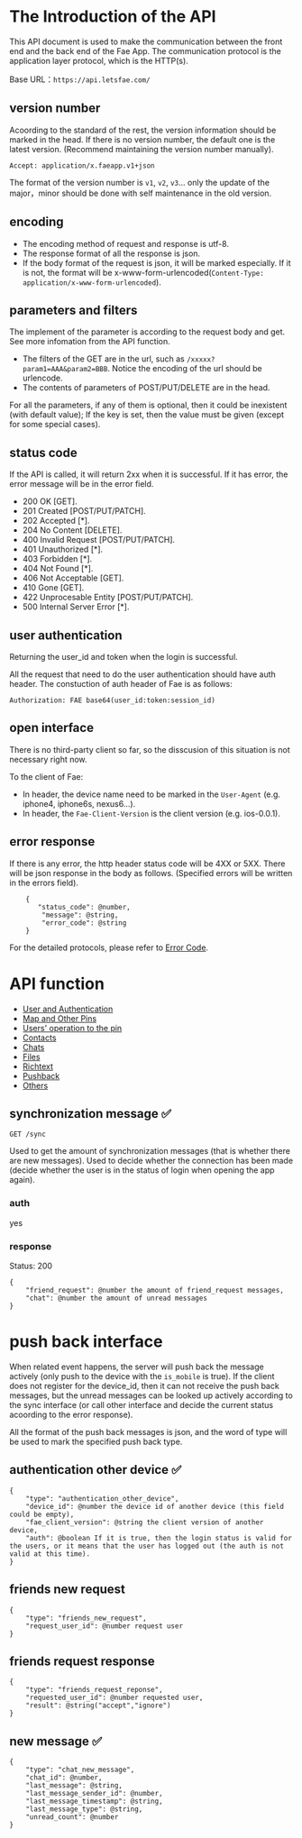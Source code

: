# The Introduction of the API

This API document is used to make the communication between the front end and the back end of the Fae App. The communication protocol is the application layer protocol, which is the HTTP(s).  

Base URL：`https://api.letsfae.com/`

## version number

Acoording to the standard of the rest, the version information should be marked in the head. If there is no version number, the default one is the latest version. (Recommend maintaining the version number manually).

`Accept: application/x.faeapp.v1+json`

The format of the version number is `v1`, `v2`, `v3`... only the update of the major，minor should be done with self maintenance in the old version. 

## encoding

- The encoding method of request and response is utf-8.
- The response format of all the response is json. 
- If the body format of the request is json, it will be marked especially. If it is not, the format will be x-www-form-urlencoded(`Content-Type: application/x-www-form-urlencoded`).

## parameters and filters 

The implement of the parameter is according to the request body and get. See more infomation from the API function. 

- The filters of the GET are in the url, such as `/xxxxx?param1=AAA&param2=BBB`. Notice the encoding of the url should be urlencode. 
- The contents of parameters of POST/PUT/DELETE are in the head. 

For all the parameters, if any of them is optional, then it could be inexistent (with default value); If the key is set, then the value must be given (except for some special cases). 

## status code

If the API is called, it will return 2xx when it is successful. If it has error, the error message will be in the error field. 

- 200 OK [GET].
- 201 Created [POST/PUT/PATCH].
- 202 Accepted [*].
- 204 No Content [DELETE]. 
- 400 Invalid Request [POST/PUT/PATCH]. 
- 401 Unauthorized [*]. 
- 403 Forbidden [*]. 
- 404 Not Found [*]. 
- 406 Not Acceptable [GET]. 
- 410 Gone [GET]. 
- 422 Unprocesable Entity [POST/PUT/PATCH]. 
- 500 Internal Server Error [*]. 

## user authentication 

Returning the user_id and token when the login is successful. 

All the request that need to do the user authentication should have auth header. The constuction of  auth header of Fae is as follows:

`Authorization: FAE base64(user_id:token:session_id)`

## open interface

There is no third-party client so far, so the disscusion of this situation is not necessary right now. 

To the client of Fae: 

- In header, the device name need to be marked in the `User-Agent` (e.g. iphone4, iphone6s, nexus6...).
- In header, the `Fae-Client-Version` is the client version (e.g. ios-0.0.1).

## error response

If there is any error, the http header status code will be 4XX or 5XX. There will be json response in the body as follows. (Specified errors will be written in the errors field). 

```
    {                          
       "status_code": @number, 
        "message": @string,
        "error_code": @string
    }
```

For the detailed protocols, please refer to [Error Code](protocol_error_code.md).

# API function 

- [User and Authentication](protocol_users.md)
- [Map and Other Pins](protocol_maps.md)
- [Users' operation to the pin](protocol_pins.md)
- [Contacts](protocol_contacts.md)
- [Chats](protocol_chats.md)
- [Files](protocol_files.md)
- [Richtext](protocol_richtext.md)
- [Pushback](protocol_pushback.md)
- [Others](protocol_others.md)

## synchronization message :white_check_mark:

`GET /sync`

Used to get the amount of synchronization messages (that is whether there are new messages). Used to decide whether the connection has been made (decide whether the user is in the status of login when opening the app again). 

### auth

yes

### response

Status: 200

    {
        "friend_request": @number the amount of friend_request messages,
        "chat": @number the amount of unread messages 
    }

# push back interface 

When related event happens, the server will push back the message actively (only push to the device with the `is_mobile` is true). If the client does not register for the device_id, then it can not receive the push back messages, but the unread messages can be looked up actively according to the sync interface (or call other interface and decide the current status acoording to the error response). 

All the format of the push back messages is json, and the word of type will be used to mark the specified push back type. 

## authentication other device :white_check_mark:

    {
        "type": "authentication_other_device",
        "device_id": @number the device id of another device (this field could be empty),
        "fae_client_version": @string the client version of another device,
        "auth": @boolean If it is true, then the login status is valid for the users, or it means that the user has logged out (the auth is not valid at this time). 
    }

## friends new request

    {
        "type": "friends_new_request",
        "request_user_id": @number request user
    }

## friends request response

    {
        "type": "friends_request_reponse",
        "requested_user_id": @number requested user,
        "result": @string("accept","ignore")
    }

## new message :white_check_mark:

    {
        "type": "chat_new_message",
        "chat_id": @number,
        "last_message": @string,
        "last_message_sender_id": @number,
        "last_message_timestamp": @string,
        "last_message_type": @string,
        "unread_count": @number
    }
